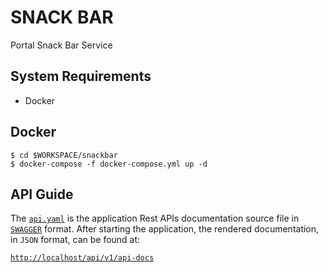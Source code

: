 # SNACK BAR

Portal Snack Bar Service

## System Requirements

- Docker

## Docker

```
$ cd $WORKSPACE/snackbar
$ docker-compose -f docker-compose.yml up -d
```

## API Guide

The [`api.yaml`](api/src/main/resources/docs/swaggger/v1/api.yaml) is the application Rest APIs documentation source file in
[`SWAGGER`](https://swagger.io/solutions/api-documentation/) format.
After starting the application, the rendered documentation, in `JSON` format, can be found at:

[`http://localhost/api/v1/api-docs`](http://localhost/api/v1/api-docs)